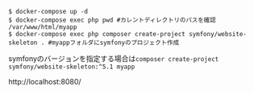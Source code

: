 ```console
$ docker-compose up -d
$ docker-compose exec php pwd #カレントディレクトリのパスを確認
/var/www/html/myapp
$ docker-compose exec php composer create-project symfony/website-skeleton . #myappフォルダにsymfonyのプロジェクト作成
```

symfonyのバージョンを指定する場合は`composer create-project symfony/website-skeleton:^5.1 myapp`

http://localhost:8080/
